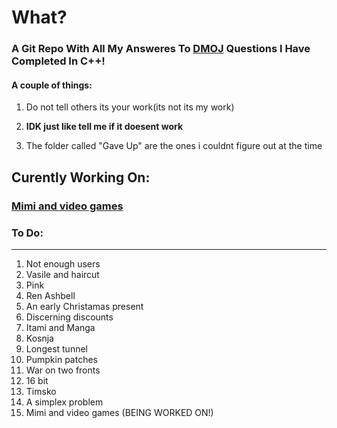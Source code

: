 # What?
### A Git Repo With All My Answeres To [DMOJ](https://dmoj.ca/) Questions I Have Completed In C++!

#### A couple of things:

1) Do not tell others its your work(its not its my work)<b>

2) IDK just like tell me if it doesent work </b>

3) The folder called "Gave Up" are the ones i couldnt figure out at the time


## Curently Working On:<br>
### [Mimi and video games](https://dmoj.ca/problem/dmopc18c2p0)

### To Do:
-----------

1. Not enough users
2. Vasile and haircut
3. Pink
3. Ren Ashbell
4. An early Christamas present
5. Discerning discounts
6. Itami and Manga
7. Kosnja
8. Longest tunnel
9. Pumpkin patches
10. War on two fronts
11. 16 bit
12. Timsko
13. A simplex problem
14. Mimi and video games (BEING WORKED ON!)
